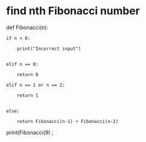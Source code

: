 # find nth Fibonacci number

def Fibonacci(n):


    if n < 0:

        print("Incorrect input")


    elif n == 0:

        return 0

    elif n == 1 or n == 2:

        return 1
 

    else:

        return Fibonacci(n-1) + Fibonacci(n-2)

print(Fibonacci(9) ;
